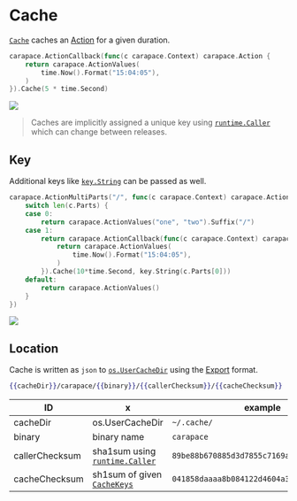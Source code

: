 # Cache

[`Cache`] caches an [Action] for a given duration.

```go
carapace.ActionCallback(func(c carapace.Context) carapace.Action {
	return carapace.ActionValues(
		time.Now().Format("15:04:05"),
	)
}).Cache(5 * time.Second)
```

![](./cache.cast)

> Caches are implicitly assigned a unique key using [`runtime.Caller`] which can change between releases.


## Key

Additional keys like [`key.String`] can be passed as well.

```go
carapace.ActionMultiParts("/", func(c carapace.Context) carapace.Action {
	switch len(c.Parts) {
	case 0:
		return carapace.ActionValues("one", "two").Suffix("/")
	case 1:
		return carapace.ActionCallback(func(c carapace.Context) carapace.Action {
			return carapace.ActionValues(
				time.Now().Format("15:04:05"),
			)
		}).Cache(10*time.Second, key.String(c.Parts[0]))
	default:
		return carapace.ActionValues()
	}
})
```

![](./cache-key.cast)


## Location

Cache is written as `json` to [`os.UserCacheDir`] using the [Export] format.

```handlebars
{{cacheDir}}/carapace/{{binary}}/{{callerChecksum}}/{{cacheChecksum}}
```

| ID             | x                                | example                                    |
| ----           | ---                              | ---                                        |
| cacheDir       | os.UserCacheDir                  | `~/.cache/`                                |
| binary         | binary name                      | `carapace`                                 |
| callerChecksum | sha1sum using [`runtime.Caller`] | `89be88b670885d3d7855c7169ad7cfd2816a6c37` |
| cacheChecksum  | sh1sum of given [`CacheKeys`]    | `041858daaaa8b084122d4604a3223315c39edc3e` |

[Action]:../action.md
[`Cache`]:https://pkg.go.dev/github.com/rsteube/carapace#Action.Cache
[`key.String`]:https://pkg.go.dev/github.com/rsteube/carapace/pkg/key#String
[`CacheKeys`]:https://pkg.go.dev/github.com/rsteube/carapace/pkg/cache#CacheKey
[callback actions]:./defaultActions/actionCallback.md
[Export]:../export.md
[`os.UserCacheDir`]:https://pkg.go.dev/os#UserCacheDir
[`runtime.Caller`]:https://pkg.go.dev/runtime#Caller

